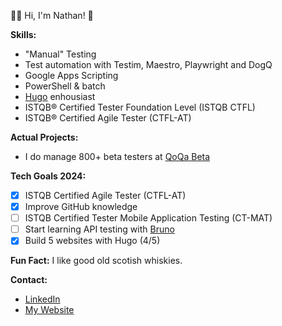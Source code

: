👋🏻 Hi, I'm Nathan! 🏁

**Skills:**
* "Manual" Testing
* Test automation with Testim, Maestro, Playwright and DogQ
* Google Apps Scripting
* PowerShell & batch 
* [Hugo](https://gohugo.io/) enhousiast
* ISTQB® Certified Tester Foundation Level (ISTQB CTFL)
* ISTQB® Certified Agile Tester (CTFL-AT)


**Actual Projects:**
* I do manage 800+ beta testers at [QoQa Beta](https://qblog.qoqa.ch/posts/5035)


**Tech Goals 2024:**
- [x] ISTQB Certified Agile Tester (CTFL-AT)
- [x] Improve GitHub knowledge
- [ ] ISTQB Certified Tester Mobile Application Testing (CT-MAT)
- [ ] Start learning API testing with [Bruno](usebruno.com)
- [x] Build 5 websites with Hugo (4/5)

**Fun Fact:**
I like good old scotish whiskies.

**Contact:**
* [LinkedIn](https://www.linkedin.com/in/nathanbuache)
* [My Website](https://nthnb.ch)
